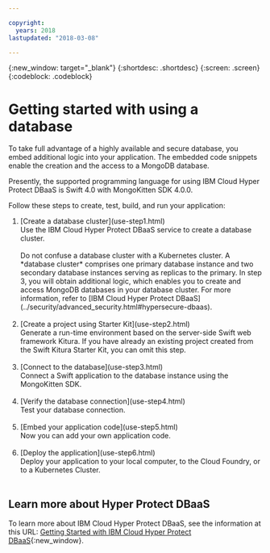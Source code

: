 ```yaml
---

copyright:
  years: 2018
lastupdated: "2018-03-08"

---
```


{:new_window: target="_blank"}
{:shortdesc: .shortdesc}
{:screen: .screen}
{:codeblock: .codeblock}


# Getting started with using a database

To take full advantage of a highly available and secure database, you embed
additional logic into your application. The embedded code snippets enable the
creation and the access to a MongoDB database.

Presently, the supported programming language for using IBM Cloud Hyper Protect DBaaS
is Swift 4.0 with MongoKitten SDK 4.0.0.

Follow these steps to create, test, build, and run your application:
<ol>
<li>[Create a database cluster](use-step1.html)<br>
Use the IBM Cloud Hyper Protect DBaaS service to create a database cluster.<br><br>
Do not confuse a database cluster with a Kubernetes
cluster. A *database cluster* comprises one primary database instance and two secondary database 
instances serving as replicas to the primary. In step 3, you will obtain additional 
logic, which enables you to create and access MongoDB databases in your database cluster. 
For more information, refer to [IBM Cloud Hyper Protect DBaaS](../security/advanced_security.html#hypersecure-dbaas). 
<br><br></li>
<li>[Create a project using Starter Kit](use-step2.html)<br>
Generate a run-time environment based on the server-side Swift web
framework Kitura. If you have already an existing project created from the
Swift Kitura Starter Kit, you can omit this step.<br><br>
</li>
<li>[Connect to the database](use-step3.html)<br>
Connect a Swift application to the database instance using the MongoKitten SDK.
<br><br></li>
<li>[Verify the database connection](use-step4.html)<br>
Test your database connection.
<br><br></li>
<li>[Embed your application code](use-step5.html)<br>
Now you can add your own application code.
<br><br></li>
<li>[Deploy the application](use-step6.html)<br>
Deploy your application to your local computer, to the Cloud Foundry, or to a
Kubernetes Cluster.
<br><br></li>
</ol>


## Learn more about Hyper Protect DBaaS

To learn more about IBM Cloud Hyper Protect DBaaS, see the information at this URL: 
[Getting Started with IBM Cloud Hyper Protect DBaaS](https://console.bluemix.net/docs/services/hypersecure-dbaas/index.html){:new_window}.
